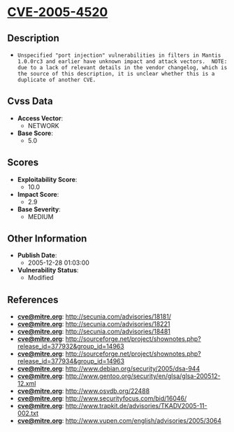 
# [CVE-2005-4520](https://cve.mitre.org/cgi-bin/cvename.cgi?name=CVE-2005-4520)

## Description

- `Unspecified "port injection" vulnerabilities in filters in Mantis 1.0.0rc3 and earlier have unknown impact and attack vectors.  NOTE: due to a lack of relevant details in the vendor changelog, which is the source of this description, it is unclear whether this is a duplicate of another CVE.`

## Cvss Data

- **Access Vector**:
  - NETWORK
- **Base Score**:
  - 5.0

## Scores

- **Exploitability Score**:
  - 10.0
- **Impact Score**:
  - 2.9
- **Base Severity**:
  - MEDIUM

## Other Information

- **Publish Date**:
  - 2005-12-28 01:03:00
- **Vulnerability Status**:
  - Modified

## References

- **cve@mitre.org**: http://secunia.com/advisories/18181/
- **cve@mitre.org**: http://secunia.com/advisories/18221
- **cve@mitre.org**: http://secunia.com/advisories/18481
- **cve@mitre.org**: http://sourceforge.net/project/shownotes.php?release_id=377932&group_id=14963
- **cve@mitre.org**: http://sourceforge.net/project/shownotes.php?release_id=377934&group_id=14963
- **cve@mitre.org**: http://www.debian.org/security/2005/dsa-944
- **cve@mitre.org**: http://www.gentoo.org/security/en/glsa/glsa-200512-12.xml
- **cve@mitre.org**: http://www.osvdb.org/22488
- **cve@mitre.org**: http://www.securityfocus.com/bid/16046/
- **cve@mitre.org**: http://www.trapkit.de/advisories/TKADV2005-11-002.txt
- **cve@mitre.org**: http://www.vupen.com/english/advisories/2005/3064
